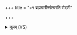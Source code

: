 +++
title = "०१ ब्रह्मचारीष्णंश्चरति रोदसी"

+++
<details><summary>मूलम् (VS)</summary>

ब्रह्मचा॒रीष्णंश्च॑रति॒ रोद॑सी उ॒भे तस्मि॑न्दे॒वाः संम॑नसो भवन्ति।  
स दा॑धार पृथि॒वीं दिवं॑ च॒ स आ॑चा॒र्यं१॒॑ तप॑सा पिपर्ति ॥
</details>